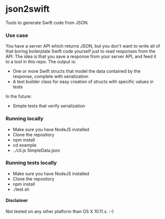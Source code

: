 # json2swift

Tools to generate Swift code from JSON.

### Use case

You have a server API which returns JSON, but you don't want to write all of that boring boilerplate Swift code yourself just to read responses from the API. The idea is that you save a response from your server API, and feed it to a tool in this repo. The output is:

* One or more Swift structs that model the data contained by the response, complete with serialization
* A test builder class for easy creation of structs with specific values in tests

In the future:

* Simple tests that verify serialization

### Running locally

* Make sure you have NodeJS installed
* Clone the repository
* npm install
* cd example
* ../cli.js SimpleData.json

### Running tests locally

* Make sure you have NodeJS installed
* Clone the repository
* npm install
* ./test.sh

#### Disclaimer

Not tested on any other platform than OS X 10.11.x. :-)
